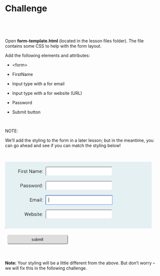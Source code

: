 Challenge
=========

 

 

Open **form-template.html** (located in the lesson files folder). The file
contains some CSS to help with the form layout.

Add the following elements and attributes:

-   \<form\>

-   FirstName

-   Input type with a for email

-   Input type with a for website (URL)

-   Password

-   Submit button

 

NOTE:

We’ll add the styling to the form in a later lesson; but in the meantime, you
can go ahead and see if you can match the styling below!

 

![](img/img1.png)

![](img/img2.png)

 

**Note:** Your styling will be a little different from the above. But don’t
worry – we will fix this in the following challenge.
